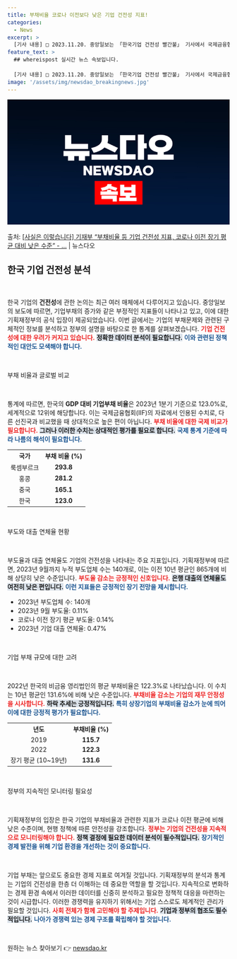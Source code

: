 ```yaml
---
title: 부채비율 코로나 이전보다 낮은 기업 건전성 지표!
categories:
  - News
excerpt: >
  [기사 내용] □ 2023.11.20. 중앙일보는 「한국기업 건전성 빨간불」 기사에서 국제금융협회(IIF) …
feature_text: >
  ## whereispost 실시간 뉴스 속보입니다.

  [기사 내용] □ 2023.11.20. 중앙일보는 「한국기업 건전성 빨간불」 기사에서 국제금융협회(IIF) …
image: '/assets/img/newsdao_breakingnews.jpg'
---
```


![뉴스다오 속보](/assets/img/newsdao_breakingnews.jpg)

<p>출처: <a href="https://newsdao.kr/2602" rel="dofollow">[사실은 이렇습니다] 기재부 “부채비율 등 기업 건전성 지표, 코로나 이전 장기 평균 대비 낮은 수준” - …</a> | 뉴스다오</p>

<h2 data-ke-size="size26">한국 기업 건전성 분석</h2>

<p data-ke-size="size16">&nbsp;</p>

한국 기업의 <b>건전성</b>에 관한 논의는 최근 여러 매체에서 다루어지고 있습니다. 중앙일보의 보도에 따르면, 기업부채의 증가와 같은 부정적인 지표들이 나타나고 있고, 이에 대한 기획재정부의 공식 입장이 제공되었습니다. 이번 글에서는 기업의 부채문제와 관련된 구체적인 정보를 분석하고 정부의 설명을 바탕으로 한 통계를 살펴보겠습니다. <b><span style="color: #ee2323;">기업 건전성에 대한 우려가 커지고 있습니다.</span></b> <b><span style="background-color: #21538527;">정확한 데이터 분석이 필요합니다.</span></b> <b><span style="color: #1a5490;">이와 관련된 정책적인 대안도 모색해야 합니다.</span></b>

<p data-ke-size="size16">&nbsp;</p>

부채 비율과 글로벌 비교

<p data-ke-size="size16">&nbsp;</p>

통계에 따르면, 한국의 <b>GDP 대비 기업부채 비율</b>은 2023년 1분기 기준으로 123.0%로, 세계적으로 12위에 해당합니다. 이는 국제금융협회(IIF)의 자료에서 인용된 수치로, 다른 선진국과 비교했을 때 상대적으로 높은 편이 아닙니다. <b><span style="color: #ee2323;">부채 비율에 대한 국제 비교가 필요합니다.</span></b> <b><span style="background-color: #21538527;">그러나 이러한 수치는 상대적인 평가를 필요로 합니다.</span></b> <b><span style="color: #1a5490;">국제 통계 기준에 따라 나름의 해석이 필요합니다.</span></b>

<table style="width: 100%; border-collapse: collapse;">
    <tr>
        <th style="text-align: center;">국가</th>
        <th style="text-align: center;">부채 비율 (%)</th>
    </tr>
    <tr>
        <td style="text-align: center;">룩셈부르크</td>
        <td style="text-align: center; height: 17px;"><b>293.8</b></td>
    </tr>
    <tr>
        <td style="text-align: center;">홍콩</td>
        <td style="text-align: center; height: 17px;"><b>281.2</b></td>
    </tr>
    <tr>
        <td style="text-align: center;">중국</td>
        <td style="text-align: center; height: 17px;"><b>165.1</b></td>
    </tr>
    <tr>
        <td style="text-align: center;">한국</td>
        <td style="text-align: center; height: 17px;"><b>123.0</b></td>
    </tr>
</table>

<p data-ke-size="size16">&nbsp;</p>

부도와 대출 연체율 현황

<p data-ke-size="size16">&nbsp;</p>

부도율과 대출 연체율도 기업의 건전성을 나타내는 주요 지표입니다. 기획재정부에 따르면, 2023년 9월까지 누적 부도업체 수는 140개로, 이는 이전 10년 평균인 865개에 비해 상당히 낮은 수준입니다. <b><span style="color: #ee2323;">부도율 감소는 긍정적인 신호입니다.</span></b> <b><span style="background-color: #21538527;">은행 대출의 연체율도 여전히 낮은 편입니다.</span></b> <b><span style="color: #1a5490;">이런 지표들은 긍정적인 장기 전망을 제시합니다.</span></b>

<ul>
    <li>2023년 부도업체 수: 140개</li>
    <li>2023년 9월 부도율: 0.11%</li>
    <li>코로나 이전 장기 평균 부도율: 0.14%</li>
    <li>2023년 기업 대출 연체율: 0.47%</li>
</ul>

<p data-ke-size="size16">&nbsp;</p>

기업 부채 규모에 대한 고려

<p data-ke-size="size16">&nbsp;</p>

2022년 한국의 비금융 영리법인의 평균 부채비율은 122.3%로 나타났습니다. 이 수치는 10년 평균인 131.6%에 비해 낮은 수준입니다. <b><span style="color: #ee2323;">부채비율 감소는 기업의 재무 안정성을 시사합니다.</span></b> <b><span style="background-color: #21538527;">하락 추세는 긍정적입니다.</span></b> <b><span style="color: #1a5490;">특히 상장기업의 부채비율 감소가 눈에 띄어 이에 대한 긍정적 평가가 필요합니다.</span></b>

<table style="width: 100%; border-collapse: collapse;">
    <tr>
        <th style="text-align: center;">년도</th>
        <th style="text-align: center;">부채비율 (%)</th>
    </tr>
    <tr>
        <td style="text-align: center;">2019</td>
        <td style="text-align: center; height: 17px;"><b>115.7</b></td>
    </tr>
    <tr>
        <td style="text-align: center;">2022</td>
        <td style="text-align: center; height: 17px;"><b>122.3</b></td>
    </tr>
    <tr>
        <td style="text-align: center;">장기 평균 (10~19년)</td>
        <td style="text-align: center; height: 17px;"><b>131.6</b></td>
    </tr>
</table>

<p data-ke-size="size16">&nbsp;</p>

정부의 지속적인 모니터링 필요성

<p data-ke-size="size16">&nbsp;</p>

기획재정부의 입장은 한국 기업의 부채비율과 관련한 지표가 코로나 이전 평균에 비해 낮은 수준이며, 현행 정책에 따른 안전성을 강조합니다. <b><span style="color: #ee2323;">정부는 기업의 건전성을 지속적으로 모니터링해야 합니다.</span></b> <b><span style="background-color: #21538527;">정책 결정에 필요한 데이터 분석이 필수적입니다.</span></b> <b><span style="color: #1a5490;">장기적인 경제 발전을 위해 기업 환경을 개선하는 것이 중요합니다.</span></b>

<p data-ke-size="size16">&nbsp;</p>

기업 부채는 앞으로도 중요한 경제 지표로 여겨질 것입니다. 기획재정부의 분석과 통계는 기업의 건전성을 한층 더 이해하는 데 중요한 역할을 할 것입니다. 지속적으로 변화하는 경제 환경 속에서 이러한 데이터를 신중히 분석하고 필요한 정책적 대응을 마련하는 것이 시급합니다. 이러한 경쟁력을 유지하기 위해서는 기업 스스로도 체계적인 관리가 필요할 것입니다. <b><span style="color: #ee2323;">사회 전체가 함께 고민해야 할 주제입니다.</span></b> <b><span style="background-color: #21538527;">기업과 정부의 협조도 필수적입니다.</span></b> <b><span style="color: #1a5490;">나아가 경쟁력 있는 경제 구조를 확립해야 할 것입니다.</span></b>

<p data-ke-size="size16">&nbsp;</p> 

원하는 뉴스 찾아보기 👉 <a href="https://newsdao.kr" rel="dofollow">newsdao.kr</a>


